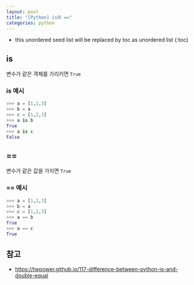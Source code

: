 ```yaml
---
layout: post
title: "[Python] is와 =="
categories: python
---
```


* this unordered seed list will be replaced by toc as unordered list
{:toc}

## is

변수가 같은 객체를 가리키면 `True`

### is 예시

```python
>>> a = [1,2,3]
>>> b = a
>>> c = [1,2,3]
>>> a is b
True
>>> a is c
False
```

## ==

변수가 같은 값을 가지면 `True`

### == 예시

```python
>>> a = [1,2,3]
>>> b = a
>>> c = [1,2,3]
>>> a == b
True
>>> a == c
True
```

## 참고

- <https://twpower.github.io/117-difference-between-python-is-and-double-equal>